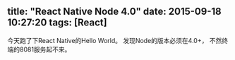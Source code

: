 title: "React Native Node 4.0"
date: 2015-09-18 10:27:20
tags: [React]
---

今天跑了下React Native的Hello World。 发现Node的版本必须在4.0+， 不然终端的8081服务起不来。

